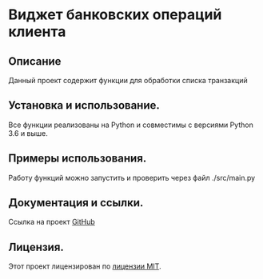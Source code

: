 # Виджет банковских операций клиента
## Описание
Данный проект содержит функции для обработки списка транзакций

## Установка и использование.
Все функции реализованы на Python и совместимы с версиями Python 3.6 и выше.

## Примеры использования.
Работу функций можно запустить и проверить через файл ./src/main.py

## Документация и ссылки.
Ссылка на проект [GitHub](https://github.com/bd07/python_prj.git)

## Лицензия.
Этот проект лицензирован по [лицензии MIT](LICENSE).
